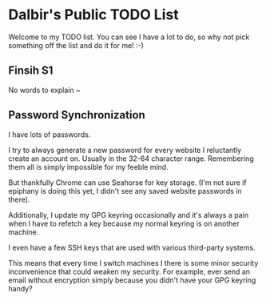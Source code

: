 # Dalbir's Public TODO List

Welcome to my TODO list. You can see I have a lot to do, so why not pick
something off the list and do it for me! :-)

## Finsih S1

No words to explain ~

## Password Synchronization

I have lots of passwords.

I try to always generate a new password for every website I reluctantly create
an account on. Usually in the 32-64 character range. Remembering them all is
simply impossible for my feeble mind.

But thankfully Chrome can use Seahorse for key storage. (I'm not sure if
epiphany is doing this yet, I didn't see any saved website passwords in there).

Additionally, I update my GPG keyring occasionally and it's always a pain when
I have to refetch a key because my normal keyring is on another machine.

I even have a few SSH keys that are used with various third-party systems.

This means that every time I switch machines I there is some minor security
inconvenience that could weaken my security. For example, ever send an email
without encryption simply because you didn't have your GPG keyring handy?
